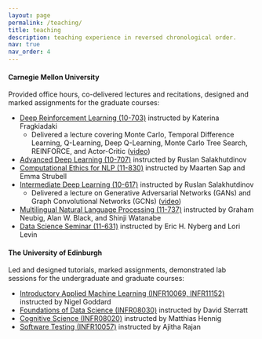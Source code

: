 ```yaml
---
layout: page
permalink: /teaching/
title: teaching
description: teaching experience in reversed chronological order.  
nav: true
nav_order: 4
---
```


#### Carnegie Mellon University
Provided office hours, co-delivered lectures and recitations, designed and marked assignments for the graduate courses:
- [Deep Reinforcement Learning (10-703)](https://cmudeeprl.github.io/703website_f23/) instructed by Katerina Fragkiadaki
  - Delivered a lecture covering Monte Carlo, Temporal Difference Learning, Q-Learning, Deep Q-Learning, Monte Carlo Tree Search, REINFORCE, and Actor-Critic ([video](https://www.youtube.com/watch?v=lHiPvt7G75A))
- [Advanced Deep Learning (10-707)](https://machinelearningcmu.github.io/S23-10707/) instructed by Ruslan Salakhutdinov
- [Computational Ethics for NLP (11-830)](https://maartensap.com/11-830-Spring2023/) instructed by Maarten Sap and Emma Strubell
- [Intermediate Deep Learning (10-617)](https://rsalakhucmu.github.io/10417-22/) instructed by Ruslan Salakhutdinov
  - Delivered a lecture on Generative Adversarial Networks (GANs) and Graph Convolutional Networks (GCNs) ([video](https://www.youtube.com/watch?v=2yjFblT4WMg))
- [Multilingual Natural Language Processing (11-737)](http://phontron.com/class/multiling2022/) instructed by Graham Neubig, Alan W. Black, and Shinji Watanabe
- [Data Science Seminar (11-631)](https://www.coursicle.com/cmu/courses/LTI/11631/) instructed by Eric H. Nyberg and Lori Levin

#### The University of Edinburgh
Led and designed tutorials, marked assignments, demonstrated lab sessions for the undergraduate and graduate courses:
- [Introductory Applied Machine Learning (INFR10069, INFR11152)](http://www-test.drps.ed.ac.uk/17-18/dpt/cxinfr11152.htm) instructed by Nigel Goddard
- [Foundations of Data Science (INFR08030)](http://www.drps.ed.ac.uk/20-21/dpt/cxinfr08030.htm) instructed by David Sterratt
- [Cognitive Science (INFR08020)](http://www.drps.ed.ac.uk/21-22/dpt/cxinfr08020.htm) instructed by Matthias Hennig
- [Software Testing (INFR10057)](http://www.drps.ed.ac.uk/20-21/dpt/cxinfr10057.htm) instructed by Ajitha Rajan
